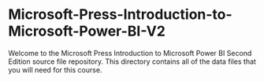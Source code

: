 # Microsoft-Press-Introduction-to-Microsoft-Power-BI-V2

Welcome to the Microsoft Press Introduction to Microsoft Power BI Second Edition source file repository.
This directory contains all of the data files that you will need for this course.
